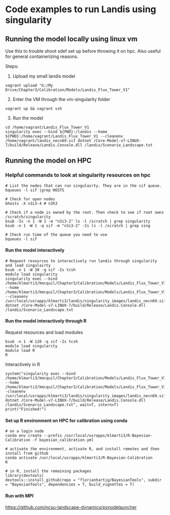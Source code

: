 
# Code examples to run Landis using singularity

## Running the model locally using linux vm 
Use this to trouble shoot sdef set up before throwing it on hpc. Also useful for general containerizing reasons. 

Steps: 
1. Upload my small landis model 
```
vagrant upload "G:/My Drive/Chapter3/Calibration/Models/Landis_Flux_Tower_V1"
``` 
2. Enter the VM through the vm-singularity folder 
```
vagrant up && vagrant ssh 
```
3. Run the model  
```
cd /home/vagrant/Landis_Flux_Tower_V1
singularity exec --bind ${PWD}:/landis --home ${PWD}:/home/vagrant/Landis_Flux_Tower_V1 --cleanenv /home/vagrant/landis_necn69.sif dotnet /Core-Model-v7-LINUX-7/build/Release/Landis.Console.dll /landis/Scenario_Landscape.txt
```

## Running the model on HPC 

### Helpful commands to look at singularity resources on hpc 
```
# List the nodes that can run singulairty. They are in the sif queue. 
bqueues -l sif |grep HOSTS

# Check for open nodes 
bhosts -X n3i3-4 # n3h3 

# Check if a node is owned by the root. Then check to see if root owns /scratch/singularity
bsub -Is -n 1 -W 1 -m "n3i3-2" ls -l /scratch | grep singularity
bsub -n 1 -W 1 -q sif -m "n3i3-2" -Is ls -l /scratch | grep sing

# Check run time of the queue you need to use
bqueues -l sif
```

#### Run the model interactively 
```
# Request resources to interactively run landis through singularity and load singulairty
bsub -n 1 -W 30 -q sif -Is tcsh 
module load singularity
singularity exec --bind /home/klmarti3/kmcquil/Chapter3/Calibration/Models/Landis_Flux_Tower_V1:/landis --home /home/klmarti3/kmcquil/Chapter3/Calibration/Models/Landis_Flux_Tower_V1:${PWD} --cleanenv /usr/local/usrapps/klmarti3/landis/singularity_images/landis_necn69.sif dotnet /Core-Model-v7-LINUX-7/build/Release/Landis.Console.dll /landis/Scenario_Landscape.txt
```

#### Run the model interactively through R 
Request resources and load modules 
```
bsub -n 1 -W 120 -q sif -Is tcsh
module load singularity
module load R
R
```
Interactively in R
```
system("singularity exec --bind /home/klmarti3/kmcquil/Chapter3/Calibration/Models/Landis_Flux_Tower_V1:/landis --home /home/klmarti3/kmcquil/Chapter3/Calibration/Models/Landis_Flux_Tower_V1:${PWD}--cleanenv /usr/local/usrapps/klmarti3/landis/singularity_images/landis_necn69.sif dotnet /Core-Model-v7-LINUX-7/build/Release/Landis.Console.dll /landis/Scenario_Landscape.txt", wait=T, intern=T)
print("Finished!")
```

#### Set up R environment on HPC for calibration using conda 
```
# on a login node
conda env create --prefix /usr/local/usrapps/klmarti3/R-Bayesian-Calibration -f bayesian_calibration.yml

# activate the environment, activate R, and install remotes and then install from github
conda activate /usr/local/usrapps/klmarti3/R-Bayesian-Calibration
R

# in R, install the remaining packages 
library(devtools)
devtools::install_github(repo = "florianhartig/BayesianTools", subdir = "BayesianTools", dependencies = T, build_vignettes = T)

```

#### Run with MPI
https://github.com/ncsu-landscape-dynamics/pynodelauncher
```
```



